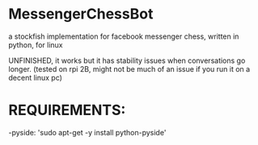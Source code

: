# MessengerChessBot
a stockfish implementation for facebook messenger chess, written in python, for linux

UNFINISHED, it works but it has stability issues when conversations go longer. (tested on rpi 2B, might not be much of an issue if you run it on a decent linux pc)



# REQUIREMENTS:
-pyside: 'sudo apt-get -y install python-pyside'
